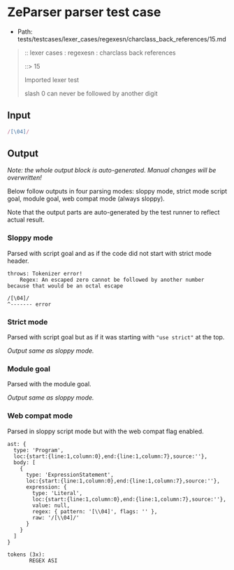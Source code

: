 # ZeParser parser test case

- Path: tests/testcases/lexer_cases/regexesn/charclass_back_references/15.md

> :: lexer cases : regexesn : charclass back references
>
> ::> 15
>
> Imported lexer test
>
> slash 0 can never be followed by another digit

## Input

`````js
/[\04]/
`````

## Output

_Note: the whole output block is auto-generated. Manual changes will be overwritten!_

Below follow outputs in four parsing modes: sloppy mode, strict mode script goal, module goal, web compat mode (always sloppy).

Note that the output parts are auto-generated by the test runner to reflect actual result.

### Sloppy mode

Parsed with script goal and as if the code did not start with strict mode header.

`````
throws: Tokenizer error!
    Regex: An escaped zero cannot be followed by another number because that would be an octal escape

/[\04]/
^------- error
`````

### Strict mode

Parsed with script goal but as if it was starting with `"use strict"` at the top.

_Output same as sloppy mode._

### Module goal

Parsed with the module goal.

_Output same as sloppy mode._

### Web compat mode

Parsed in sloppy script mode but with the web compat flag enabled.

`````
ast: {
  type: 'Program',
  loc:{start:{line:1,column:0},end:{line:1,column:7},source:''},
  body: [
    {
      type: 'ExpressionStatement',
      loc:{start:{line:1,column:0},end:{line:1,column:7},source:''},
      expression: {
        type: 'Literal',
        loc:{start:{line:1,column:0},end:{line:1,column:7},source:''},
        value: null,
        regex: { pattern: '[\\04]', flags: '' },
        raw: '/[\\04]/'
      }
    }
  ]
}

tokens (3x):
       REGEX ASI
`````

